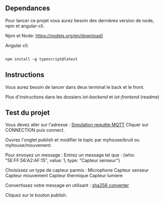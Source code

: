 
## Dependances

  

Pour lancer ce projet vous aurez besoin des dernières version de node, npm et angular-cli.

  

Npm et Node: https://nodejs.org/en/download/

  

Angular cli:

```bash

npm install –g typescript@latest

```

  

## Instructions

  

Vous aurez besoin de lancer dans deux terminal le back et le front.

Plus d'instructions dans les dossiers *iot-backend* et *iot-frontend* (readme)

  

## Test du projet

  

Vous devez aller sur l'adresse : [Simulation requête MQTT](http://www.hivemq.com/demos/websocket-client/)
Cliquer sur CONNECTION puis connect. 

Ouvrez l'onglet publish et modifier le topic par myhouse/bruit ou myhouse/mouvement.

Pour envoyez un message :
Entrez un message tel que : {who: "5E:FF:56:A2:AF:15", value: 1, type: "Capteur senseur"}

Choisissez un type de capteur parmis : 
Microphone
Capteur senseur
Capteur mouvement
Capteur thermique
Capteur lumiere

Convertissez votre message en utilisant : [sha256 converter](https://emn178.github.io/online-tools/sha256.html)

Cliquez sur le bouton publish.

